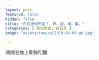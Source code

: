 ```yaml
---
layout: post
featured: false
hidden: false
title: "白石恵你死定了，罪。證。確。鑿。"
categories: [ 新垣結衣, 白石恵 ]
image: "assets/images/2019-04-09-gk.jpg"

---
```

(剛剛在推上看到的圖)
